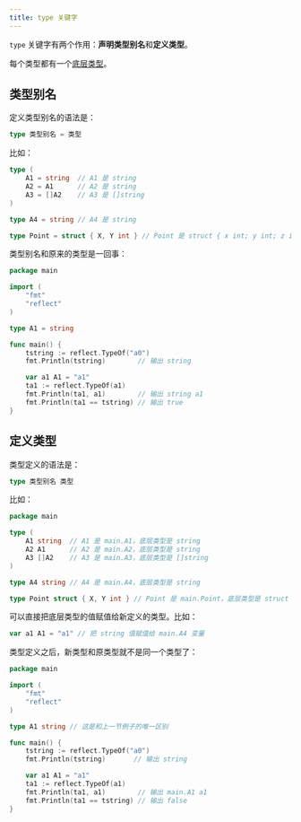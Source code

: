 ```yaml
---
title: type 关键字
---
```


`type` 关键字有两个作用：**声明类型别名**和**定义类型**。

每个类型都有一个[底层类型](https://golang.org/ref/spec#Types)。

## 类型别名

定义类型别名的语法是：

```go
type 类型别名 = 类型
```

比如：

```go
type (
    A1 = string  // A1 是 string
    A2 = A1      // A2 是 string
    A3 = []A2    // A3 是 []string
)

type A4 = string // A4 是 string

type Point = struct { X, Y int } // Point 是 struct { x int; y int; z int }
```

类型别名和原来的类型是一回事：

```go
package main

import (
	"fmt"
	"reflect"
)

type A1 = string

func main() {
	tstring := reflect.TypeOf("a0")
	fmt.Println(tstring)        // 输出 string

	var a1 A1 = "a1"
	ta1 := reflect.TypeOf(a1)
	fmt.Println(ta1, a1)        // 输出 string a1
	fmt.Println(ta1 == tstring) // 输出 true
}
```

## 定义类型

类型定义的语法是：

```go
type 类型别名 类型
```

比如：

```go
package main

type (
    A1 string  // A1 是 main.A1，底层类型是 string
    A2 A1      // A2 是 main.A2，底层类型是 string
    A3 []A2    // A3 是 main.A3，底层类型是 []string
)

type A4 string // A4 是 main.A4，底层类型是 string

type Point struct { X, Y int } // Point 是 main.Point，底层类型是 struct { x int; y int; z int }
```

可以直接把底层类型的值赋值给新定义的类型。比如：

```go
var a1 A1 = "a1" // 把 string 值赋值给 main.A4 变量
```

类型定义之后，新类型和原类型就不是同一个类型了：

```go
package main

import (
	"fmt"
	"reflect"
)

type A1 string // 这是和上一节例子的唯一区别

func main() {
	tstring := reflect.TypeOf("a0")
	fmt.Println(tstring)       // 输出 string

	var a1 A1 = "a1"
	ta1 := reflect.TypeOf(a1)
	fmt.Println(ta1, a1)        // 输出 main.A1 a1
	fmt.Println(ta1 == tstring) // 输出 false
}
```